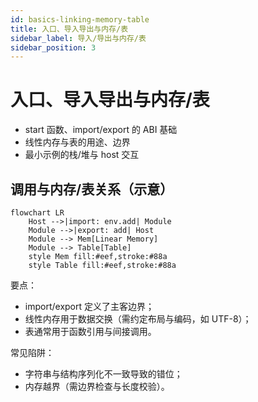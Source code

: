 ```yaml
---
id: basics-linking-memory-table
title: 入口、导入导出与内存/表
sidebar_label: 导入/导出与内存/表
sidebar_position: 3
---
```


# 入口、导入导出与内存/表

- start 函数、import/export 的 ABI 基础
- 线性内存与表的用途、边界
- 最小示例的栈/堆与 host 交互

## 调用与内存/表关系（示意）

```mermaid
flowchart LR
	Host -->|import: env.add| Module
	Module -->|export: add| Host
	Module --> Mem[Linear Memory]
	Module --> Table[Table]
	style Mem fill:#eef,stroke:#88a
	style Table fill:#eef,stroke:#88a
```

要点：
- import/export 定义了主客边界；
- 线性内存用于数据交换（需约定布局与编码，如 UTF-8）；
- 表通常用于函数引用与间接调用。

常见陷阱：
- 字符串与结构序列化不一致导致的错位；
- 内存越界（需边界检查与长度校验）。
